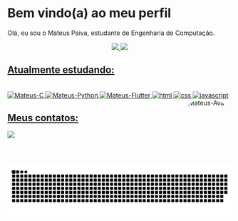 # Bem vindo(a) ao meu perfil

Olá, eu sou o Mateus Paiva, estudante de Engenharia de Computação.
 
 <div align="center">
  <a href="https://github.com/mateusopaiva">
  <img height="180em" src="https://github-readme-stats.vercel.app/api?username=mateusopaiva&show_icons=true&theme=dark&include_all_commits=true&count_private=true"/>
  <img height="180em" src="https://github-readme-stats.vercel.app/api/top-langs/?username=mateusopaiva&layout=compact&langs_count=7&theme=dark"/>
</div>

## Atualmente estudando:
<div style="display: inline_block"><br>
  <img align="center" alt="Mateus-C" height="30" width="30" src="https://cdn.jsdelivr.net/gh/devicons/devicon/icons/c/c-original.svg"/>
  <img align="center" alt="Mateus-Python" height="30" width="30" src="https://cdn.jsdelivr.net/gh/devicons/devicon/icons/python/python-original.svg" />
  <img align="center" alt="Mateus-Flutter" height="30" width="30" src="https://cdn.jsdelivr.net/gh/devicons/devicon/icons/flutter/flutter-original.svg"/>
  <img align="center" alt="html" height="30" width="30" src="https://cdn.jsdelivr.net/gh/devicons/devicon/icons/html5/html5-original.svg"/>
  <img align="center" alt="css" height="30" width="30" src="https://cdn.jsdelivr.net/gh/devicons/devicon/icons/css3/css3-original.svg"/>
  <img align="center" alt="javascript" height="30" width="30" src="https://cdn.jsdelivr.net/gh/devicons/devicon/icons/javascript/javascript-original.svg"/>
 
  <img align="right" alt="Mateus-Avatar" height="150" style="border-radius:50px;" src= "https://user-images.githubusercontent.com/106707389/181863920-b65a78eb-75aa-418f-8798-7198542cfc66.png">
 </div>
          
## Meus contatos:
<div>
  <a href="https://www.linkedin.com/in/mateusopaiva/" target="_blank"><img src="https://img.shields.io/badge/LinkedIn-0077B5?style=for-the-badge&logo=linkedin&logoColor=white" target="_blank"></a>
 
 ![Snake animation](https://github.com/mateusopaiva/mateusopaiva/blob/output/github-contribution-grid-snake.svg)
 
</div>
